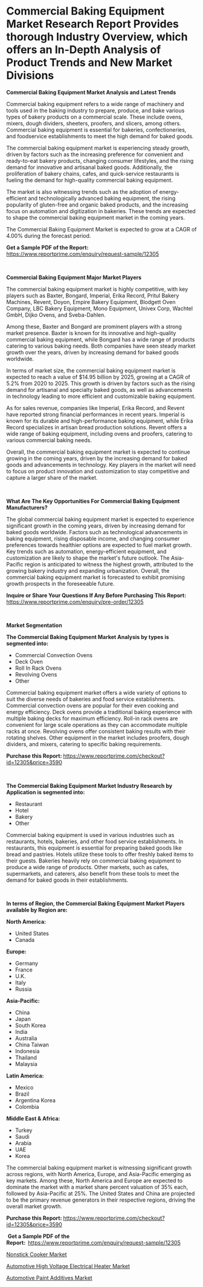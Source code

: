 <p><h1>Commercial Baking Equipment Market Research Report Provides thorough Industry Overview, which offers an In-Depth Analysis of Product Trends and New Market Divisions</h1></p><p><strong>Commercial Baking Equipment Market Analysis and Latest Trends</strong></p>
<p><p>Commercial baking equipment refers to a wide range of machinery and tools used in the baking industry to prepare, produce, and bake various types of bakery products on a commercial scale. These include ovens, mixers, dough dividers, sheeters, proofers, and slicers, among others. Commercial baking equipment is essential for bakeries, confectioneries, and foodservice establishments to meet the high demand for baked goods.</p><p>The commercial baking equipment market is experiencing steady growth, driven by factors such as the increasing preference for convenient and ready-to-eat bakery products, changing consumer lifestyles, and the rising demand for innovative and artisanal baked goods. Additionally, the proliferation of bakery chains, cafes, and quick-service restaurants is fueling the demand for high-quality commercial baking equipment.</p><p>The market is also witnessing trends such as the adoption of energy-efficient and technologically advanced baking equipment, the rising popularity of gluten-free and organic baked products, and the increasing focus on automation and digitization in bakeries. These trends are expected to shape the commercial baking equipment market in the coming years.</p><p>The Commercial Baking Equipment Market is expected to grow at a CAGR of 4.00% during the forecast period.</p></p>
<p><strong>Get a Sample PDF of the Report:&nbsp;</strong> <a href="https://www.reportprime.com/enquiry/request-sample/12305">https://www.reportprime.com/enquiry/request-sample/12305</a></p>
<p>&nbsp;</p>
<p><strong>Commercial Baking Equipment Major Market Players</strong></p>
<p><p>The commercial baking equipment market is highly competitive, with key players such as Baxter, Bongard, Imperial, Erika Record, Pritul Bakery Machines, Revent, Doyon, Empire Bakery Equipment, Blodgett Oven Company, LBC Bakery Equipment, Mono Equipment, Univex Corp, Wachtel GmbH, Dijko Ovens, and Sveba-Dahlen. </p><p>Among these, Baxter and Bongard are prominent players with a strong market presence. Baxter is known for its innovative and high-quality commercial baking equipment, while Bongard has a wide range of products catering to various baking needs. Both companies have seen steady market growth over the years, driven by increasing demand for baked goods worldwide.</p><p>In terms of market size, the commercial baking equipment market is expected to reach a value of $14.95 billion by 2025, growing at a CAGR of 5.2% from 2020 to 2025. This growth is driven by factors such as the rising demand for artisanal and specialty baked goods, as well as advancements in technology leading to more efficient and customizable baking equipment.</p><p>As for sales revenue, companies like Imperial, Erika Record, and Revent have reported strong financial performances in recent years. Imperial is known for its durable and high-performance baking equipment, while Erika Record specializes in artisan bread production solutions. Revent offers a wide range of baking equipment, including ovens and proofers, catering to various commercial baking needs.</p><p>Overall, the commercial baking equipment market is expected to continue growing in the coming years, driven by the increasing demand for baked goods and advancements in technology. Key players in the market will need to focus on product innovation and customization to stay competitive and capture a larger share of the market.</p></p>
<p>&nbsp;</p>
<p><strong>What Are The Key Opportunities For Commercial Baking Equipment Manufacturers?</strong></p>
<p><p>The global commercial baking equipment market is expected to experience significant growth in the coming years, driven by increasing demand for baked goods worldwide. Factors such as technological advancements in baking equipment, rising disposable income, and changing consumer preferences towards healthier options are expected to fuel market growth. Key trends such as automation, energy-efficient equipment, and customization are likely to shape the market's future outlook. The Asia-Pacific region is anticipated to witness the highest growth, attributed to the growing bakery industry and expanding urbanization. Overall, the commercial baking equipment market is forecasted to exhibit promising growth prospects in the foreseeable future.</p></p>
<p><strong>Inquire or Share Your Questions If Any Before Purchasing This Report:</strong> <a href="https://www.reportprime.com/enquiry/pre-order/12305">https://www.reportprime.com/enquiry/pre-order/12305</a></p>
<p>&nbsp;</p>
<p><strong>Market Segmentation</strong></p>
<p><strong>The Commercial Baking Equipment Market Analysis by types is segmented into:</strong></p>
<p><ul><li>Commercial Convection Ovens</li><li>Deck Oven</li><li>Roll In Rack Ovens</li><li>Revolving Ovens</li><li>Other</li></ul></p>
<p><p>Commercial baking equipment market offers a wide variety of options to suit the diverse needs of bakeries and food service establishments. Commercial convection ovens are popular for their even cooking and energy efficiency. Deck ovens provide a traditional baking experience with multiple baking decks for maximum efficiency. Roll-in rack ovens are convenient for large scale operations as they can accommodate multiple racks at once. Revolving ovens offer consistent baking results with their rotating shelves. Other equipment in the market includes proofers, dough dividers, and mixers, catering to specific baking requirements.</p></p>
<p><strong>Purchase this Report:&nbsp;</strong><a href="https://www.reportprime.com/checkout?id=12305&price=3590">https://www.reportprime.com/checkout?id=12305&price=3590</a></p>
<p>&nbsp;</p>
<p><strong>The Commercial Baking Equipment Market Industry Research by Application is segmented into:</strong></p>
<p><ul><li>Restaurant</li><li>Hotel</li><li>Bakery</li><li>Other</li></ul></p>
<p><p>Commercial baking equipment is used in various industries such as restaurants, hotels, bakeries, and other food service establishments. In restaurants, this equipment is essential for preparing baked goods like bread and pastries. Hotels utilize these tools to offer freshly baked items to their guests. Bakeries heavily rely on commercial baking equipment to produce a wide range of products. Other markets, such as cafes, supermarkets, and caterers, also benefit from these tools to meet the demand for baked goods in their establishments.</p></p>
<p>&nbsp;</p>
<p><strong>In terms of Region, the Commercial Baking Equipment Market Players available by Region are:</strong></p>
<p>
    <p> <strong> North America: </strong>
        <ul>
            <li>United States</li>
            <li>Canada</li>
        </ul>
        </p> 
    <p> <strong> Europe: </strong>
        <ul>
            <li>Germany</li>
            <li>France</li>
            <li>U.K.</li>
            <li>Italy</li>
            <li>Russia</li>
        </ul>
        </p> 
    <p> <strong> Asia-Pacific: </strong>
        <ul>
            <li>China</li>
            <li>Japan</li>
            <li>South Korea</li>
            <li>India</li>
            <li>Australia</li>
            <li>China Taiwan</li>
            <li>Indonesia</li>
            <li>Thailand</li>
            <li>Malaysia</li>
        </ul>
        </p> 
    <p> <strong> Latin America: </strong>
        <ul>
            <li>Mexico</li>
            <li>Brazil</li>
            <li>Argentina Korea</li>
            <li>Colombia</li>
        </ul>
        </p> 
    <p> <strong> Middle East & Africa: </strong>
        <ul>
            <li>Turkey</li>
            <li>Saudi</li>
            <li>Arabia</li>
            <li>UAE</li>
            <li>Korea</li>
        </ul>
    </p>
    </p>
<p><p>The commercial baking equipment market is witnessing significant growth across regions, with North America, Europe, and Asia-Pacific emerging as key markets. Among these, North America and Europe are expected to dominate the market with a market share percent valuation of 35% each, followed by Asia-Pacific at 25%. The United States and China are projected to be the primary revenue generators in their respective regions, driving the overall market growth.</p></p>
<p><strong>Purchase this Report: </strong><a href="https://www.reportprime.com/checkout?id=12305&price=3590">https://www.reportprime.com/checkout?id=12305&price=3590</a></p>
<p>&nbsp;<strong>Get a Sample PDF of the Report:&nbsp;&nbsp;</strong><a href="https://www.reportprime.com/enquiry/request-sample/12305">https://www.reportprime.com/enquiry/request-sample/12305</a></p>
<p><strong></strong></p>
<p><p><a href="https://github.com/kufem1/Market-Research-Report-List-1/blob/main/nonstick-cooker-market.md">Nonstick Cooker Market</a></p><p><a href="https://gentle-editor-9db.notion.site/Automotive-High-Voltage-Electrical-Heater-Market-Size-Market-Share-and-Global-Market-Analysis-Repor-9f9e1ad9f7ef4db785cb11bfae812831">Automotive High Voltage Electrical Heater Market</a></p><p><a href="https://github.com/singletonthaxterkelliehr2df/Market-Research-Report-List-1/blob/main/automotive-paint-additives-market.md">Automotive Paint Additives Market</a></p></p>